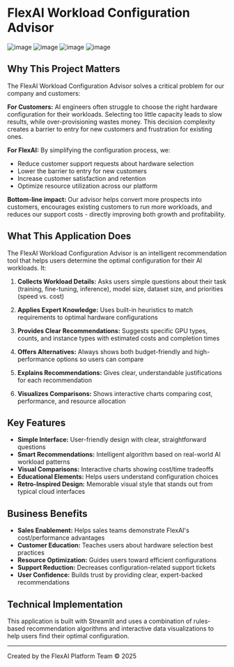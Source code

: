 # FlexAI Workload Configuration Advisor

![image](https://github.com/user-attachments/assets/3f6f1424-6c3a-4ca2-8a20-b5d9fc1966ae)
![image](https://github.com/user-attachments/assets/27ffa038-4d87-4bca-a8a3-19ab503aa961)
![image](https://github.com/user-attachments/assets/ef0c4168-cff8-46e4-828b-08e3c9e0a033)
![image](https://github.com/user-attachments/assets/d8f9b442-08a8-450d-b61a-0ff00c4fbb99)





## Why This Project Matters

The FlexAI Workload Configuration Advisor solves a critical problem for our company and customers:

**For Customers:** AI engineers often struggle to choose the right hardware configuration for their workloads. Selecting too little capacity leads to slow results, while over-provisioning wastes money. This decision complexity creates a barrier to entry for new customers and frustration for existing ones.

**For FlexAI:** By simplifying the configuration process, we:
- Reduce customer support requests about hardware selection
- Lower the barrier to entry for new customers
- Increase customer satisfaction and retention
- Optimize resource utilization across our platform

**Bottom-line impact:** Our advisor helps convert more prospects into customers, encourages existing customers to run more workloads, and reduces our support costs - directly improving both growth and profitability.

## What This Application Does

The FlexAI Workload Configuration Advisor is an intelligent recommendation tool that helps users determine the optimal configuration for their AI workloads. It:

1. **Collects Workload Details:** Asks users simple questions about their task (training, fine-tuning, inference), model size, dataset size, and priorities (speed vs. cost)

2. **Applies Expert Knowledge:** Uses built-in heuristics to match requirements to optimal hardware configurations

3. **Provides Clear Recommendations:** Suggests specific GPU types, counts, and instance types with estimated costs and completion times

4. **Offers Alternatives:** Always shows both budget-friendly and high-performance options so users can compare

5. **Explains Recommendations:** Gives clear, understandable justifications for each recommendation

6. **Visualizes Comparisons:** Shows interactive charts comparing cost, performance, and resource allocation

## Key Features

- **Simple Interface:** User-friendly design with clear, straightforward questions
- **Smart Recommendations:** Intelligent algorithm based on real-world AI workload patterns
- **Visual Comparisons:** Interactive charts showing cost/time tradeoffs
- **Educational Elements:** Helps users understand configuration choices
- **Retro-Inspired Design:** Memorable visual style that stands out from typical cloud interfaces

## Business Benefits

- **Sales Enablement:** Helps sales teams demonstrate FlexAI's cost/performance advantages
- **Customer Education:** Teaches users about hardware selection best practices
- **Resource Optimization:** Guides users toward efficient configurations
- **Support Reduction:** Decreases configuration-related support tickets
- **User Confidence:** Builds trust by providing clear, expert-backed recommendations

## Technical Implementation

This application is built with Streamlit and uses a combination of rules-based recommendation algorithms and interactive data visualizations to help users find their optimal configuration.

---

Created by the FlexAI Platform Team © 2025
